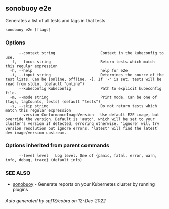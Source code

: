 ## sonobuoy e2e

Generates a list of all tests and tags in that tests

```
sonobuoy e2e [flags]
```

### Options

```
      --context string                    Context in the kubeconfig to use.
  -f, --focus string                      Return tests which match this regular expression
  -h, --help                              help for e2e
  -i, --input string                      Determines the source of the test lists. Can be [online, offline, -]. If '-' is set, tests will be read from stdin. (default "online")
      --kubeconfig Kubeconfig             Path to explicit kubeconfig file.
  -m, --mode string                       Print mode. Can be one of [tags, tagCounts, tests] (default "tests")
  -s, --skip string                       Do not return tests which match this regular expression
      --version ConformanceImageVersion   Use default E2E image, but override the version. Default is 'auto', which will be set to your cluster's version if detected, erroring otherwise. 'ignore' will try version resolution but ignore errors. 'latest' will find the latest dev image/version upstream.
```

### Options inherited from parent commands

```
      --level level   Log level. One of {panic, fatal, error, warn, info, debug, trace} (default info)
```

### SEE ALSO

* [sonobuoy](sonobuoy.md)	 - Generate reports on your Kubernetes cluster by running plugins

###### Auto generated by spf13/cobra on 12-Dec-2022
